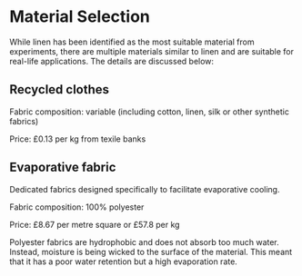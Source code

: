 # Material Selection

While linen has been identified as the most suitable material from experiments, there are multiple materials similar to linen and are suitable for real-life applications. The details are discussed below:

## Recycled clothes

Fabric composition: variable (including cotton, linen, silk or other synthetic fabrics)

Price: £0.13 per kg from texile banks

## Evaporative fabric

Dedicated fabrics designed specifically to facilitate evaporative cooling.

Fabric composition: 100% polyester

Price: £8.67 per metre square or £57.8 per kg

Polyester fabrics are hydrophobic and does not absorb too much water. Instead, moisture is being wicked to the surface of the material. This meant that it has a poor water retention but a high evaporation rate.



